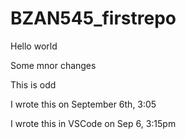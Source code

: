 # BZAN545_firstrepo

Hello world

Some mnor changes


This is odd

I wrote this on September 6th, 3:05

I wrote this in VSCode on Sep 6, 3:15pm
